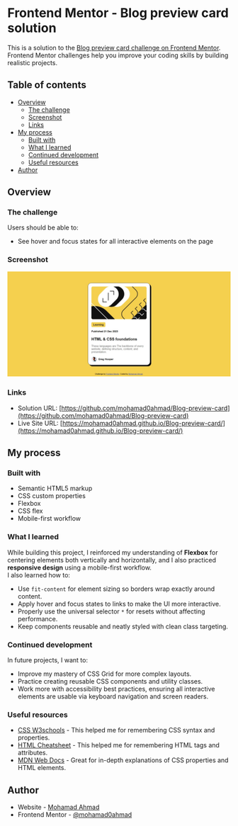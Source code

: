 # Frontend Mentor - Blog preview card solution

This is a solution to the [Blog preview card challenge on Frontend Mentor](https://www.frontendmentor.io/challenges/blog-preview-card-ckPaj01IcS). Frontend Mentor challenges help you improve your coding skills by building realistic projects.

## Table of contents

- [Overview](#overview)
  - [The challenge](#the-challenge)
  - [Screenshot](#screenshot)
  - [Links](#links)
- [My process](#my-process)
  - [Built with](#built-with)
  - [What I learned](#what-i-learned)
  - [Continued development](#continued-development)
  - [Useful resources](#useful-resources)
- [Author](#author)

## Overview

### The challenge

Users should be able to:

- See hover and focus states for all interactive elements on the page

### Screenshot

![](./screenshot.jpg)

### Links

- Solution URL: [https://github.com/mohamad0ahmad/Blog-preview-card](https://github.com/mohamad0ahmad/Blog-preview-card)
- Live Site URL: [https://mohamad0ahmad.github.io/Blog-preview-card/](https://mohamad0ahmad.github.io/Blog-preview-card/)

## My process

### Built with

- Semantic HTML5 markup
- CSS custom properties
- Flexbox
- CSS flex
- Mobile-first workflow

### What I learned

While building this project, I reinforced my understanding of **Flexbox** for centering elements both vertically and horizontally, and I also practiced **responsive design** using a mobile-first workflow.  
I also learned how to:

- Use `fit-content` for element sizing so borders wrap exactly around content.
- Apply hover and focus states to links to make the UI more interactive.
- Properly use the universal selector `*` for resets without affecting performance.
- Keep components reusable and neatly styled with clean class targeting.

### Continued development

In future projects, I want to:

- Improve my mastery of CSS Grid for more complex layouts.
- Practice creating reusable CSS components and utility classes.
- Work more with accessibility best practices, ensuring all interactive elements are usable via keyboard navigation and screen readers.

### Useful resources

- [CSS W3schools](https://www.w3schools.com/Css/default.asp) - This helped me for remembering CSS syntax and properties.
- [HTML Cheatsheet](https://htmlcheatsheet.com/) - This helped me for remembering HTML tags and attributes.
- [MDN Web Docs](https://developer.mozilla.org/en-US/) - Great for in-depth explanations of CSS properties and HTML elements.

## Author

- Website - [Mohamad Ahmad](https://www.linkedin.com/in/mohamad0ahmad/)
- Frontend Mentor - [@mohamad0ahmad](https://www.frontendmentor.io/profile/mohamad0ahmad)
